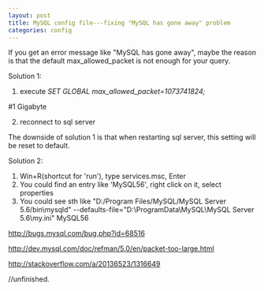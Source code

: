 ```yaml
---
layout: post
title: MySQL config file---fixing "MySQL has gone away" problem
categories: config
---
```

If you get an error message like "MySQL has gone away", maybe the reason is that the default max\_allowed\_packet is not enough for your query. 

Solution 1:

1. execute _SET GLOBAL max\_allowed\_packet=1073741824;_ 

#1 Gigabyte

2. reconnect to sql server

The downside of solution 1 is that when restarting sql server, this setting will be reset to default.

Solution 2:

1. Win+R(shortcut for 'run'), type services.msc, Enter
2. You could find an entry like 'MySQL56', right click on it, select properties
3. You could see sth like "D:/Program Files/MySQL/MySQL Server 5.6/bin\mysqld" --defaults-file="D:\ProgramData\MySQL\MySQL Server 5.6\my.ini" MySQL56

http://bugs.mysql.com/bug.php?id=68516

http://dev.mysql.com/doc/refman/5.0/en/packet-too-large.html

http://stackoverflow.com/a/20136523/1316649

//unfinished.

